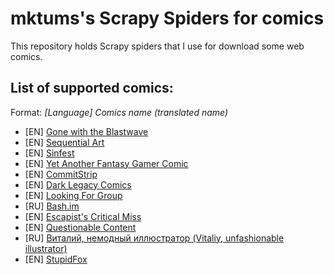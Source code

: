 # mktums's Scrapy Spiders for comics

This repository holds Scrapy spiders that I use for download some web comics.

## List of supported comics:
Format: *[Language] Comics name (translated name)*

- [EN] [Gone with the Blastwave](http://www.blastwave-comic.com/)
- [EN] [Sequential Art](http://www.collectedcurios.com/sequentialart.php)
- [EN] [Sinfest](http://www.sinfest.net/)
- [EN] [Yet Another Fantasy Gamer Comic](http://yafgc.net/)
- [EN] [CommitStrip](http://www.commitstrip.com/en/)
- [EN] [Dark Legacy Comics](http://www.darklegacycomics.com/)
- [EN] [Looking For Group](http://www.lfg.co/)
- [RU] [Bash.im](http://bash.im/comics-calendar)
- [EN] [Escapist's Critical Miss](http://www.escapistmagazine.com/articles/view/comicsandcosplay/comics/critical-miss)
- [EN] [Questionable Content](http://questionablecontent.net/)
- [RU] [Виталий, немодный иллюстратор (Vitaliy, unfashionable illustrator)](http://schakty.com/tagvitaliy/)
- [EN] [StupidFox](http://stupidfox.net/)
